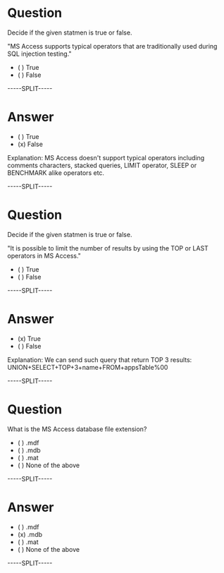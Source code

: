 # Question

Decide if the given statmen is true or false.

"MS Access supports typical operators that are traditionally used during SQL injection testing."

* ( ) True
* ( ) False

-----SPLIT-----

# Answer

* ( ) True
* (x) False

Explanation: MS Access doesn't support typical operators including  comments characters, stacked queries, LIMIT operator, SLEEP or BENCHMARK alike operators etc.

-----SPLIT-----

# Question

Decide if the given statmen is true or false.

"It is possible to limit the number of results by using the TOP or LAST operators in MS Access."

* ( ) True
* ( ) False

-----SPLIT-----

# Answer

* (x) True
* ( ) False

Explanation: We can send such query that return TOP 3 results: UNION+SELECT+TOP+3+name+FROM+appsTable%00

-----SPLIT-----

# Question

What is the MS Access database file extension?

* ( ) .mdf
* ( ) .mdb
* ( ) .mat
* ( ) None of the above

-----SPLIT-----

# Answer

* ( ) .mdf
* (x) .mdb
* ( ) .mat
* ( ) None of the above

-----SPLIT-----